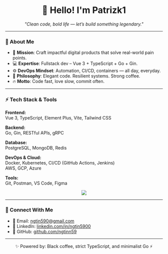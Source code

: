 <h1 align="center">👋 Hello! I'm Patrizk1</h1>

<p align="center">
  <i>"Clean code, bold life — let’s build something legendary."</i>
</p>

---

### 🧠 About Me

- 🚀 **Mission**: Craft impactful digital products that solve real-world pain points.  
- 💻 **Expertise**: Fullstack dev – Vue 3 + TypeScript + Go + Gin.  
- ⚙️ **DevOps Mindset**: Automation, CI/CD, containers — all day, everyday.  
- 🌟 **Philosophy**: Elegant code. Resilient systems. Strong coffee.  
- 🔥 **Motto**: Code fast, love slow, commit often.

---

### ⚡ Tech Stack & Tools

**Frontend:**  
Vue 3, TypeScript, Element Plus, Vite, Tailwind CSS  

**Backend:**  
Go, Gin, RESTful APIs, gRPC  

**Database:**  
PostgreSQL, MongoDB, Redis  

**DevOps & Cloud:**  
Docker, Kubernetes, CI/CD (GitHub Actions, Jenkins)  
AWS, GCP, Azure  

**Tools:**  
Git, Postman, VS Code, Figma

<p align="center">
  <img src="https://skillicons.dev/icons?i=vue,typescript,go,docker,kubernetes,postgres,mongodb,redis,githubactions,aws,gcp,azure" />
</p>

---

### 🔗 Connect With Me

- 📧 Email: [ngtin590@gmail.com](mailto:ngtin590@gmail.com)  
- 💼 LinkedIn: [linkedin.com/in/ngtin5900]([https://linkedin.com/in/your-username](https://www.linkedin.com/in/ngtin5900/))  
- 🐙 GitHub: [github.com/ngtinn59](https://github.com/ngtinn59)  
---

<p align="center">
  ✨ Powered by: Black coffee, strict TypeScript, and minimalist Go ⚡
</p>
